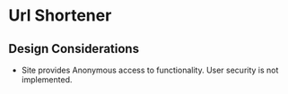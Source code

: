# Url Shortener

## Design Considerations

* Site provides Anonymous access to functionality. User security is not implemented.




